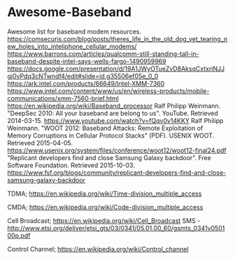 # Awesome-Baseband
Awesome list for baseband modem resources.
https://comsecuris.com/blog/posts/theres_life_in_the_old_dog_yet_tearing_new_holes_into_inteliphone_cellular_modems/
https://www.barrons.com/articles/qualcomm-still-standing-tall-in-baseband-despite-intel-says-wells-fargo-1490959969
https://docs.google.com/presentation/d/19A1JWyOTueZvD8AksqCxtxriNJJgj0vPdq3cNTwndf4/edit#slide=id.g35506ef05e_0_0
https://ark.intel.com/products/66649/Intel-XMM-7360
https://www.intel.com/content/www/us/en/wireless-products/mobile-communications/xmm-7560-brief.html
https://en.wikipedia.org/wiki/Baseband_processor
Ralf Philipp Weinmann. "DeepSec 2010: All your baseband are belong to us". YouTube. Retrieved 2014-03-15.
https://www.youtube.com/watch?v=fQqv0v14KKY
Ralf Philipp Weinmann. "WOOT 2012: Baseband Attacks: Remote Exploitation of Memory Corruptions in Cellular Protocol Stacks" (PDF). USENIX WOOT. Retrieved 2015-04-05.
https://www.usenix.org/system/files/conference/woot12/woot12-final24.pdf
"Replicant developers find and close Samsung Galaxy backdoor". Free Software Foundation. Retrieved 2015-10-03.
https://www.fsf.org/blogs/community/replicant-developers-find-and-close-samsung-galaxy-backdoor


TDMA;
https://en.wikipedia.org/wiki/Time-division_multiple_access


CMDA;
https://en.wikipedia.org/wiki/Code-division_multiple_access


Cell Broadcast; 
https://en.wikipedia.org/wiki/Cell_Broadcast
SMS - http://www.etsi.org/deliver/etsi_gts/03/0341/05.01.00_60/gsmts_0341v050100p.pdf


Control Channel;
https://en.wikipedia.org/wiki/Control_channel


